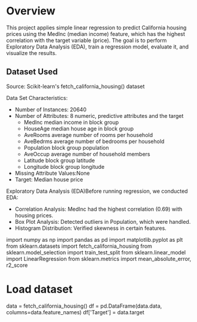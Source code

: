 # Overview

This project applies simple linear regression to predict California housing prices using the MedInc (median income) feature, which has the highest correlation with the target variable (price). The goal is to perform Exploratory Data Analysis (EDA), train a regression model, evaluate it, and visualize the results.

## Dataset Used

Source: Scikit-learn's fetch_california_housing() dataset

Data Set Characteristics:
  - Number of Instances: 20640
  - Number of Attributes: 8 numeric, predictive attributes and the target
    - MedInc median income in block group
    - HouseAge median house age in block group
    - AveRooms average number of rooms per household
    - AveBedrms average number of bedrooms per household
    - Population block group population
    - AveOccup average number of household members
    - Latitude block group latitude
    - Longitude block group longitude
  - Missing Attribute Values:None
- Target: Median house price

Exploratory Data Analysis (EDA)Before running regression, we conducted EDA:
  - Correlation Analysis: MedInc had the highest correlation (0.69) with housing prices.
  - Box Plot Analysis: Detected outliers in Population, which were handled.
  - Histogram Distribution: Verified skewness in certain features.

import numpy as np
import pandas as pd
import matplotlib.pyplot as plt
from sklearn.datasets import fetch_california_housing
from sklearn.model_selection import train_test_split
from sklearn.linear_model import LinearRegression
from sklearn.metrics import mean_absolute_error, r2_score

# Load dataset
data = fetch_california_housing()
df = pd.DataFrame(data.data, columns=data.feature_names)
df['Target'] = data.target
